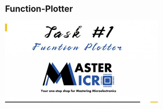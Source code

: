 # Function-Plotter

![alt text](https://github.com/AhmedLotfy02/Function-Plotter1/blob/main/screenshots/p.jpg)




